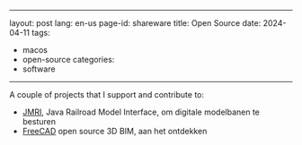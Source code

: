 <!--
SPDX-FileCopyrightText: 2024 EJ Broerse

SPDX-License-Identifier: CC-BY-NC-SA-4.0
-->

---
layout: post
lang: en-us
page-id: shareware
title: Open Source
date: 2024-04-11
tags:
  - macos
  - open-source
categories:
  - software
---

A couple of projects that I support and contribute to:

- <a href="https://jmri.sourceforge.net/">JMRI</a>, Java Railroad Model Interface, om digitale modelbanen te besturen
- <a href="https://www.freecad.org">FreeCAD</a> open source 3D BIM, aan het ontdekken
